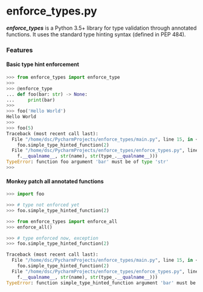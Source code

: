 # enforce_types.py

*__enforce_types__* is a Python 3.5+ library for type validation through annotated functions. It uses the standard type hinting syntax (defined in PEP 484).

### Features

#### Basic type hint enforcement

```python
>>> from enforce_types import enforce_type
>>>
>>> @enforce_type
... def foo(bar: str) -> None:
...     print(bar)
>>>
>>> foo('Hello World')
Hello World
>>>
>>> foo(5)
Traceback (most recent call last):
  File "/home/dsc/PycharmProjects/enforce_types/main.py", line 15, in <module>
    foo.simple_type_hinted_function(2)
  File "/home/dsc/PycharmProjects/enforce_types/enforce_types.py", line 29, in wrapped
    f.__qualname__, str(name), str(type_.__qualname__)))
TypeError: function foo argument 'bar' must be of type 'str'
>>>
```

#### Monkey patch all annotated functions

```python
>>> import foo

>>> # type not enforced yet
>>> foo.simple_type_hinted_function(2)

>>> from enforce_types import enforce_all
>>> enforce_all()

>>> # type enforced now, exception
>>> foo.simple_type_hinted_function(2)

Traceback (most recent call last):
  File "/home/dsc/PycharmProjects/enforce_types/main.py", line 15, in <module>
    foo.simple_type_hinted_function(2)
  File "/home/dsc/PycharmProjects/enforce_types/enforce_types.py", line 29, in wrapped
    f.__qualname__, str(name), str(type_.__qualname__)))
TypeError: function simple_type_hinted_function argument 'bar' must be of type 'str'
```
